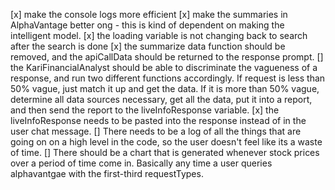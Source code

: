 [x] make the console logs more efficient
[x] make the summaries in AlphaVantage better ong - this is kind of dependent on making the intelligent model. 
[x] the loading variable is not changing back to search after the search is done
[x] the summarize data function should be removed, and the apiCallData should be returned to the response prompt.
[] the KariFinancialAnalyst should be able to discriminate the vagueness of a response, and run two different functions accordingly. If request is less than 50% vague, just match it up and get the data. If it is more than 50% vague, determine all data sources necessary, get all the data, put it into a report, and then send the report to the liveInfoResponse variable.
[x] the liveInfoResponse needs to be pasted into the response instead of in the user chat message.
[] There needs to be a log of all the things that are going on on a high level in the code, so the user doesn't feel like its a waste of time.
[] There should be a chart that is generated whenever stock prices over a period of time come in. Basically any time a user queries alphavantgae with the first-third requestTypes.

